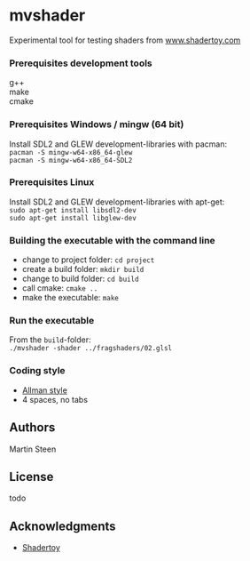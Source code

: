 # mvshader

Experimental tool for testing shaders from www.shadertoy.com

### Prerequisites development tools

g++  
make  
cmake  

### Prerequisites Windows / mingw (64 bit)

Install SDL2 and GLEW development-libraries with pacman:  
``pacman -S mingw-w64-x86_64-glew``  
``pacman -S mingw-w64-x86_64-SDL2``  

### Prerequisites Linux

Install SDL2 and GLEW development-libraries with apt-get:  
``sudo apt-get install libsdl2-dev``  
``sudo apt-get install libglew-dev``  

### Building the executable with the command line

- change to project folder: ``cd project``
- create a build folder: ``mkdir build``
- change to build folder: ``cd build``
- call cmake: ``cmake ..``
- make the executable: ``make``

### Run the executable

From the ``build``-folder:  
``./mvshader -shader ../fragshaders/02.glsl``

### Coding style

* [Allman style](https://en.wikipedia.org/wiki/Indentation_style#Allman_style)
* 4 spaces, no tabs

## Authors

Martin Steen

## License

todo

## Acknowledgments

* [Shadertoy](https://www.shadertoy.com)

